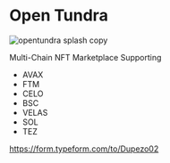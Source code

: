 # Open Tundra

![opentundra splash copy](https://user-images.githubusercontent.com/81006672/146517515-32901b10-5873-403a-984a-ae50fb584071.png)


Multi-Chain NFT Marketplace Supporting 
- AVAX
- FTM
- CELO
- BSC
- VELAS
- SOL
- TEZ

https://form.typeform.com/to/Dupezo02
